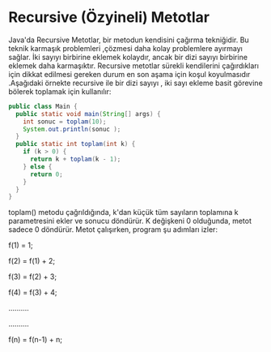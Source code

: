 # Recursive (Özyineli) Metotlar
Java'da Recursive Metotlar, bir metodun kendisini çağırma tekniğidir. Bu teknik karmaşık problemleri ,çözmesi daha kolay problemlere ayırmayı sağlar. İki sayıyı birbirine eklemek kolaydır, ancak bir dizi sayıyı birbirine eklemek daha karmaşıktır. Recursive metotlar sürekli kendilerini çağırdıkları için dikkat edilmesi gereken durum en son aşama için koşul koyulmasıdır .Aşağıdaki örnekte recursive ile bir dizi sayıyı , iki sayı ekleme basit görevine bölerek toplamak için kullanılır:

```java
public class Main {
  public static void main(String[] args) {
    int sonuc = toplam(10);
    System.out.println(sonuc );
  }
  public static int toplam(int k) {
    if (k > 0) {
      return k + toplam(k - 1);
    } else {
      return 0;
    }
  }
}
```

toplam() metodu çağrıldığında, k'dan küçük tüm sayıların toplamına k parametresini ekler ve sonucu döndürür. K değişkeni 0 olduğunda, metot sadece 0 döndürür. Metot çalışırken, program şu adımları izler:

f(1) = 1;

f(2) = f(1) + 2;

f(3) = f(2) + 3;

f(4) = f(3) + 4;

..........

..........

f(n) = f(n-1) + n;
